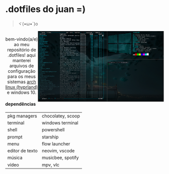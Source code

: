# .dotfiles do juan =)
>ヾ(•ω•`)o
<p align="center">
	<img src="https://github.com/juanmadeira/.dotfiles/blob/windows/screenshots/2024-07-31_windows.png" align="right" width="400px" alt="windows screenshot"
</p>
<br>
bem-vindo(a/e) ao meu repositório de .dotfiles! aqui manterei arquivos de configuração para os meus sistemas <a href="https://github.com/juanmadeira/.dotfiles/tree/main">arch linux (hyprland)</a> e windows 10.

#### dependências
|                 |                      |
| --------------- | -------------------- |
| pkg managers    | chocolatey, scoop    |
| terminal        | windows terminal     |
| shell           | powershell           |
| prompt          | starship             |
| menu            | flow launcher        |
| editor de texto | neovim, vscode       |
| música          | musicbee, spotify    |
| vídeo           | mpv, vlc             |

